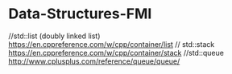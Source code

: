 # Data-Structures-FMI

//std::list (doubly linked list)
https://en.cppreference.com/w/cpp/container/list
// std::stack
https://en.cppreference.com/w/cpp/container/stack
//std::queue
http://www.cplusplus.com/reference/queue/queue/
